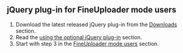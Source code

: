 ## jQuery plug-in for FineUploader mode users ##
1. Download the latest released jQuery plug-in from the [Downloads](https://github.com/valums/file-uploader/wiki/Releases) section.
2. Read the [using the optional jQuery plug-in](using-jquery-plugin.md) section.
3. Start with step 3 in the [FineUploader mode users](path-fineuploader.md) section.

